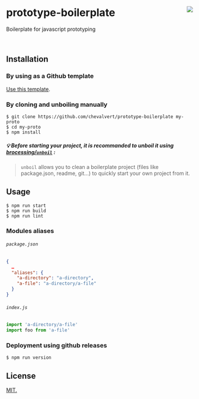 # prototype-boilerplate [<img src="https://github.com/chevalvert.png?size=100" align="right">](http://chevalvert.fr/)
Boilerplate for javascript prototyping

<br>

## Installation
### By using as a Github template
[Use this template](https://github.com/chevalvert/prototype-boilerplate/generate).

### By cloning and unboiling manually
```console
$ git clone https://github.com/chevalvert/prototype-boilerplate my-proto
$ cd my-proto
$ npm install
```

##### :bulb: Before starting your project, it is recommanded to unboil it using [brocessing/`unboil`](https://github.com/brocessing/unboil) :
>`unboil` allows you to clean a boilerplate project (files like package.json, readme, git...) to quickly start your own project from it.


## Usage

```console
$ npm run start
$ npm run build
$ npm run lint
```

### Modules aliases
###### `package.json` 
```json
{  
  …
  "aliases": {
    "a-directory": "a-directory",
    "a-file": "a-directory/a-file"
  }
}
```

###### `index.js`
```js
import 'a-directory/a-file'
import foo from 'a-file'
```


### Deployment using github releases
```console
$ npm run version
```

## License
[MIT.](https://tldrlegal.com/license/mit-license)

